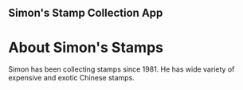 Simon's Stamp Collection App
---

# About Simon's Stamps

Simon has been collecting stamps since 1981. He has wide variety of expensive and exotic Chinese stamps.
